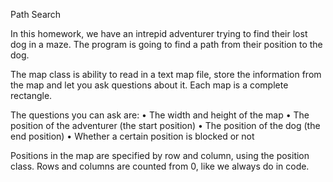 Path Search

In this homework, we have an intrepid adventurer trying to find their lost dog in a maze. The program is going to find a path from their position to the dog.

The map class is ability to read in a text map file, store the information from the map and let you ask questions about it. Each map is a complete rectangle.

The questions you can ask are:
•	The width and height of the map
•	The position of the adventurer (the start position)
•	The position of the dog (the end position)
•	Whether a certain position is blocked or not

Positions in the map are specified by row and column, using the position class. Rows and columns are counted from 0, like we always do in code.

